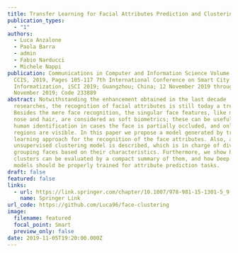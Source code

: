 ```yaml
---
title: Transfer Learning for Facial Attributes Prediction and Clustering
publication_types:
  - "1"
authors:
  - Luca Anzalone
  - Paola Barra
  - admin
  - Fabio Narducci
  - Michele Nappi
publication: Communications in Computer and Information Science Volume 1122
  CCIS, 2019, Pages 105-117 7th International Conference on Smart City and
  Informatization, iSCI 2019; Guangzhou; China; 12 November 2019 through 15
  November 2019; Code 233889
abstract: Notwithstanding the enhancement obtained in the last decade
  researches, the recognition of facial attributes is still today a trend.
  Besides the mere face recognition, the singular face features, like mouth,
  nose and hair, are considered as soft biometrics; these can be useful for
  human identification in cases the face is partially occluded, and only some
  regions are visible. In this paper we propose a model generated by transfer
  learning approach for the recognition of the face attributes. Also, an
  unsupervised clustering model is described, which is in charge of dividing and
  grouping faces based on their characteristics. Furthermore, we show how
  clusters can be evaluated by a compact summary of them, and how Deep Learning
  models should be properly trained for attribute prediction tasks.
draft: false
featured: false
links:
  - url: https://link.springer.com/chapter/10.1007/978-981-15-1301-5_9
    name: Springer Link
url_code: https://github.com/Luca96/face-clustering
image:
  filename: featured
  focal_point: Smart
  preview_only: false
date: 2019-11-05T19:20:00.000Z
---
```

